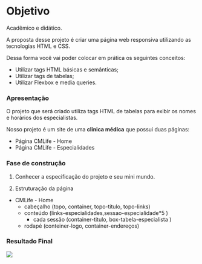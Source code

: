 # Objetivo
Acadêmico e didático.

A proposta desse projeto é criar uma página web responsiva utilizando as tecnologias HTML e CSS.

Dessa forma você vai poder colocar em prática os seguintes conceitos:

* Utilizar tags HTML básicas e semânticas;
* Utilizar tags de tabelas;
* Utilizar Flexbox e media queries.



### Apresentação

O projeto que será criado utiliza tags HTML de tabelas para exibir os nomes e horários dos especialistas.

Nosso projeto é um site de uma **clinica médica** que possui duas páginas:

* Página CMLife - Home
* Página CMLife - Especialidades


### Fase de construção
1. Conhecer a especificação do projeto e seu mini mundo.


2. Estruturação da página

* CMLife - Home
    * cabeçalho (topo, container, topo-titulo, topo-links)
    * conteúdo (links-especialidades,sessao-especialidade*5 )
        * cada sessão (container-titulo, box-tabela-especialista )
    * rodapé (conteiner-logo, container-endereços)

### Resultado Final
![ ](./img/projeto-finalizado.gif.crdownload)